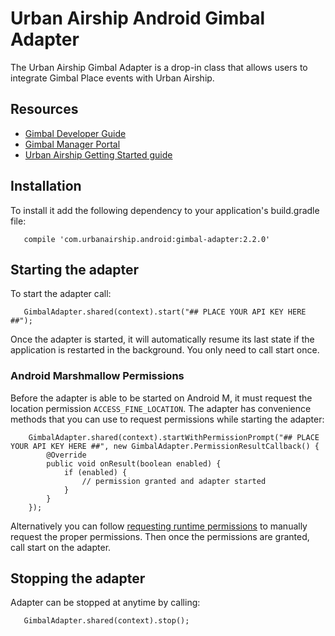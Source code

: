 # Urban Airship Android Gimbal Adapter

The Urban Airship Gimbal Adapter is a drop-in class that allows users to integrate Gimbal Place events with
Urban Airship.

## Resources
- [Gimbal Developer Guide](https://docs.gimbal.com/android/v3/devguide.html)
- [Gimbal Manager Portal](https://manager.gimbal.com)
- [Urban Airship Getting Started guide](https://docs.urbanairship.com/platform/android/getting-started/)

## Installation

To install it add the following dependency to your application's build.gradle file:
```
   compile 'com.urbanairship.android:gimbal-adapter:2.2.0'
```

## Starting the adapter

To start the adapter call:
```
   GimbalAdapter.shared(context).start("## PLACE YOUR API KEY HERE ##");
```

Once the adapter is started, it will automatically resume its last state if
the application is restarted in the background. You only need to call start
once.

### Android Marshmallow Permissions

Before the adapter is able to be started on Android M, it must request the location permission
``ACCESS_FINE_LOCATION``. The adapter has convenience methods that you can use to request permissions while
starting the adapter:
```
    GimbalAdapter.shared(context).startWithPermissionPrompt("## PLACE YOUR API KEY HERE ##", new GimbalAdapter.PermissionResultCallback() {
        @Override
        public void onResult(boolean enabled) {
            if (enabled) {
                // permission granted and adapter started
            }
        }
    });
```

Alternatively you can follow [requesting runtime permissions](https://developer.android.com/training/permissions/requesting.html)
to manually request the proper permissions. Then once the permissions are granted, call start on the adapter.

## Stopping the adapter

Adapter can be stopped at anytime by calling:
```
   GimbalAdapter.shared(context).stop();
```
